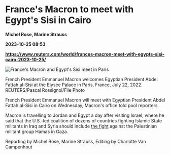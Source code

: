 # France's Macron to meet with Egypt's Sisi in Cairo
**Michel Rose, Marine Strauss**

**2023-10-25 08:53**

**https://www.reuters.com/world/frances-macron-meet-with-egypts-sisi-cairo-2023-10-25/**

![France's Macron and Egypt's Sisi meet in Paris](https://www.reuters.com/resizer/rdSVU8h6PEZiig14dk_Ea5aGNgw=/1920x0/filters:quality(80)/cloudfront-us-east-2.images.arcpublishing.com/reuters/QT5YVGOK4FJZRCSSSNHDZ2PZBY.jpg)

French President Emmanuel Macron welcomes Egyptian President Abdel Fattah al-Sisi at the Elysee Palace in Paris, France, July 22, 2022. REUTERS/Pascal Rossignol/File Photo

French President Emmanuel Macron will meet with Egyptian President Abdel Fattah al-Sisi in Cairo on Wednesday, Macron's office told pool reporters.

Macron is travelling to Jordan and Egypt a day after visiting Israel, where he said that the U.S.-led coalition of dozens of countries fighting Islamic State militants in Iraq and Syria should include [the fight](https://www.reuters.com/world/frances-macron-says-he-stands-solidarity-with-israels-fight-against-terrorism-2023-10-24/) against the Palestinian militant group Hamas in Gaza.

Reporting by Michel Rose, Marine Strauss, Editing by Charlotte Van Campenhout